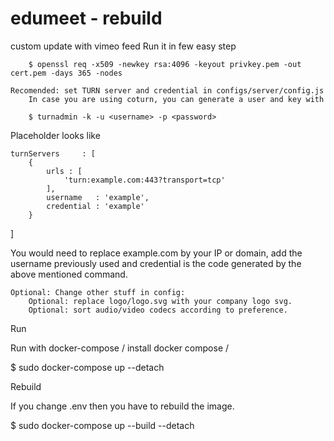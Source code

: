 # edumeet - rebuild
 custom update with vimeo feed
 Run it in few easy step

    
        $ openssl req -x509 -newkey rsa:4096 -keyout privkey.pem -out cert.pem -days 365 -nodes

    Recomended: set TURN server and credential in configs/server/config.js
        In case you are using coturn, you can generate a user and key with

        $ turnadmin -k -u <username> -p <password>

Placeholder looks like

    turnServers     : [
        {
            urls : [
                'turn:example.com:443?transport=tcp'
            ],
            username   : 'example',
            credential : 'example'
        }
  ]

You would need to replace example.com by your IP or domain, add the username previously used <username> and credential is the code generated by the above mentioned command.

    Optional: Change other stuff in config:
        Optional: replace logo/logo.svg with your company logo svg.
        Optional: sort audio/video codecs according to preference.

Run

Run with docker-compose / install docker compose /

  $ sudo docker-compose up --detach

Rebuild

If you change .env then you have to rebuild the image.

  $ sudo docker-compose up --build --detach

